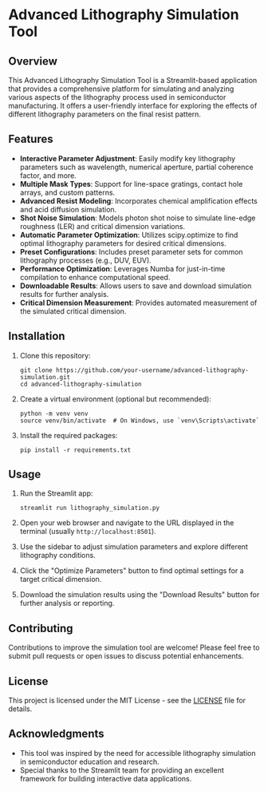 # Advanced Lithography Simulation Tool

## Overview

This Advanced Lithography Simulation Tool is a Streamlit-based application that provides a comprehensive platform for simulating and analyzing various aspects of the lithography process used in semiconductor manufacturing. It offers a user-friendly interface for exploring the effects of different lithography parameters on the final resist pattern.

## Features

- **Interactive Parameter Adjustment**: Easily modify key lithography parameters such as wavelength, numerical aperture, partial coherence factor, and more.
- **Multiple Mask Types**: Support for line-space gratings, contact hole arrays, and custom patterns.
- **Advanced Resist Modeling**: Incorporates chemical amplification effects and acid diffusion simulation.
- **Shot Noise Simulation**: Models photon shot noise to simulate line-edge roughness (LER) and critical dimension variations.
- **Automatic Parameter Optimization**: Utilizes scipy.optimize to find optimal lithography parameters for desired critical dimensions.
- **Preset Configurations**: Includes preset parameter sets for common lithography processes (e.g., DUV, EUV).
- **Performance Optimization**: Leverages Numba for just-in-time compilation to enhance computational speed.
- **Downloadable Results**: Allows users to save and download simulation results for further analysis.
- **Critical Dimension Measurement**: Provides automated measurement of the simulated critical dimension.

## Installation

1. Clone this repository:
   ```
   git clone https://github.com/your-username/advanced-lithography-simulation.git
   cd advanced-lithography-simulation
   ```

2. Create a virtual environment (optional but recommended):
   ```
   python -m venv venv
   source venv/bin/activate  # On Windows, use `venv\Scripts\activate`
   ```

3. Install the required packages:
   ```
   pip install -r requirements.txt
   ```

## Usage

1. Run the Streamlit app:
   ```
   streamlit run lithography_simulation.py
   ```

2. Open your web browser and navigate to the URL displayed in the terminal (usually `http://localhost:8501`).

3. Use the sidebar to adjust simulation parameters and explore different lithography conditions.

4. Click the "Optimize Parameters" button to find optimal settings for a target critical dimension.

5. Download the simulation results using the "Download Results" button for further analysis or reporting.

## Contributing

Contributions to improve the simulation tool are welcome! Please feel free to submit pull requests or open issues to discuss potential enhancements.

## License

This project is licensed under the MIT License - see the [LICENSE](LICENSE) file for details.

## Acknowledgments

- This tool was inspired by the need for accessible lithography simulation in semiconductor education and research.
- Special thanks to the Streamlit team for providing an excellent framework for building interactive data applications.



